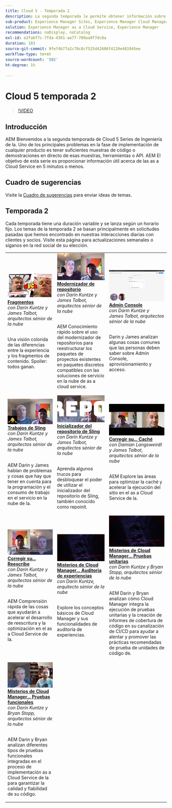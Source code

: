 ```yaml
---
title: Cloud 5 - Temporada 2
description: La segunda temporada le permite obtener información sobre Adobe Experience Manager AEM () as a Cloud Service de los propios ingenieros expertos de Adobe que lo construyen y de los servicios expertos que lo entregan.
sub-product: Experience Manager Sites, Experience Manager Cloud Manager, Experience Manager Assets
solution: Experience Manager as a Cloud Service, Experience Manager
recommendations: noDisplay, noCatalog
exl-id: e2fabf7c-7fda-4391-ae77-709aa9f7dc0a
duration: 183
source-git-commit: 9fef4b77a2c70c8cf525d42686f4120e481945ee
workflow-type: tm+mt
source-wordcount: '502'
ht-degree: 1%

---
```


# Cloud 5 temporada 2

>[!VIDEO](https://video.tv.adobe.com/v/346567?quality=12&learn=on)

## Introducción

AEM Bienvenidos a la segunda temporada de Cloud 5 Series de Ingeniería de la. Uno de los principales problemas en la fase de implementación de cualquier producto es tener suficientes muestras de código o demostraciones en directo de esas muestras, herramientas o API. AEM El objetivo de esta serie es proporcionar información útil acerca de las as a Cloud Service en 5 minutos o menos.

## Cuadro de sugerencias

Visite la [Cuadro de sugerencias](https://forms.office.com/r/74P5Xz4UH0) para enviar ideas de temas.

## Temporada 2

Cada temporada tiene una duración variable y se lanza según un horario fijo. Los temas de la temporada 2 se basan principalmente en solicitudes pasadas que hemos encontrado en nuestras interacciones diarias con clientes y socios. Visite esta página para actualizaciones semanales o síganos en la red social de su elección.

<table>
    <tr>
        <td>
            <a href="season-2/cloud5-experience-v-content-fragments.md">
                <img alt="Fragmentos" src="./imgs/s2/000-thumb.png"/>
            </a>
            <div>
                <a href="season-2/cloud5-experience-v-content-fragments.md"><strong>Fragmentos</strong></a>        
                <br/><em>con Darin Kuntze y James Talbot, arquitectos sénior de la nube</em>
            </div>
            <p>
                <br/>
                Una visión colorida de las diferencias entre la experiencia y los fragmentos de contenido. Spoiler: todos ganan.
            </p>
        </td>   
         <td>
            <a href="season-2/cloud5-repo-modernizer.md">
                 <img alt="Modernizador de repositorio" src="./imgs/s2/001-thumb.png"/>
            </a>
            <div>
                <a href="season-2/cloud5-repo-modernizer.md"><strong>Modernizador de repositorio</strong></a> 
               <br/><em>con Darin Kuntze y James Talbot, arquitectos sénior de la nube</em>
            </div>
            <p>
                <br/>
                AEM Conocimiento rápido sobre el uso del modernizador de repositorios para reestructurar los paquetes de proyectos existentes en paquetes discretos compatibles con las soluciones de servicio en la nube de as a cloud service.
            </p>
         </td>
         <td>
            <a href="season-2/cloud5-admin-console.md">
                 <img alt="Admin Console" src="./imgs/s2/002-thumb.png"/>
            </a>
            <div>
                  <a href="season-2/cloud5-admin-console.md"><strong>Admin Console</strong></a>
               <br/><em>con Darin Kuntze y James Talbot, arquitectos sénior de la nube</em>
            </div>
            <p>
            <br/>
               Darin y James analizan algunas cosas comunes que las personas deben saber sobre Admin Console, aprovisionamiento y acceso.
            </p>
         </td> 
  </tr>
  <tr>
         <td>
            <a href="season-2/cloud5-sling-job-scheduler.md">
                 <img alt="Trabajos de Sling" src="./imgs/s2/003-thumb.png"/>
            </a>
            <div>
                  <a href="season-2/cloud5-sling-job-scheduler.md"><strong>Trabajos de Sling</strong></a>
               <br/><em>con Darin Kuntze y James Talbot, arquitectos sénior de la nube</em>
            </div>
            <p>
            <br/>
               AEM Darin y James hablan de problemas y cosas que hay que tener en cuenta para la programación y el consumo de trabajo en el servicio en la nube de la.
            </p>
         </td> 
         <td>
            <a href="season-2/cloud5-repoinit.md">
                 <img alt="Inicializador de repositorios (repoinit)" src="./imgs/s2/004-thumb.png"/>
            </a>
            <div>
                  <a href="season-2/cloud5-repoinit.md"><strong>Inicializador del repositorio de Sling</strong></a>
               <br/><em>con Darin Kuntze y James Talbot, arquitectos sénior de la nube</em>
            </div>
            <p>
            <br/>
              Aprenda algunos trucos para desbloquear el poder de utilizar el inicializador del repositorio de Sling, también conocido como repoinit.
            </p>
         </td>   
     <td>
            <a href="season-2/cloud5-fix-your-cache.md">
               <img alt="Reparar la caché" src="./imgs/s2/005-thumb.png"/>
            </a>
      <div>
         <a href="season-2/cloud5-fix-your-cache.md"><strong>Corregir su... Caché</strong></a>
         <br/><em>con Damian Langsweirdt y James Talbot, arquitectos sénior de la nube</em>
      </div>
      <p>
         <br/>
             AEM Explore las áreas para optimizar la caché y acelerar la ejecución del sitio en el as a Cloud Service de la.
      </p>
   </td> 
  </tr>
<tr>
   <td>
           <a href="season-2/cloud5-fix-your-rewrites.md">
               <img alt="Corregir sus...reescrituras" src="./imgs/s2/006-thumb.png"/>
            </a>
      <div>
            <a href="season-2/cloud5-fix-your-rewrites.md"><strong>Corregir su... Reescribe</strong></a>
         <br/><em>con Darin Kuntze y James Talbot, arquitectos sénior de la nube</em>
      </div>
      <p>
        <br/>
         AEM Comprensión rápida de las cosas que ayudarán a acelerar el desarrollo de reescritura y la optimización en el as a Cloud Service de la.
      </p>
     </td>   
     <td>
            <a href="season-2/cloud5-mocm-experience-audit.md">
               <img alt="Misterios de Cloud Manager... Auditoría de experiencias" src="./imgs/s2/007-thumb.png"/>
               </a>
      <div>
            <a href="season-2/cloud5-mocm-experience-audit.md"><strong>Misterios de Cloud Manager... Auditoría de experiencias</strong></a>
         <br/><em>con Darin Kuntze, arquitecto sénior de la nube</em>
      </div>
      <p>
        <br/>
        Explore los conceptos básicos de Cloud Manager y sus funcionalidades de auditoría de experiencias.
      </p>
   </td>
     <td>
            <a href="season-2/cloud5-mocm-unit-tests.md">
               <img alt="Misterios de Cloud Manager... Pruebas unitarias" src="./imgs/s2/008-thumb.png"/>
            </a>
      <div>
            <a href="season-2/cloud5-mocm-unit-tests.md"><strong>Misterios de Cloud Manager... Pruebas unitarias</strong></a>
         <br/><em>con Darin Kuntze y Bryan Stopp, arquitectos sénior de la nube</em>
      </div>
      <p>
        <br/>
        AEM Darin y Bryan analizan cómo Cloud Manager integra la ejecución de pruebas unitarias y la creación de informes de cobertura de código en su canalización de CI/CD para ayudar a alentar y promover las prácticas recomendadas de prueba de unidades de código de.
      </p>
   </td> 
  </tr>
    <tr>
        <td>
               <a href="season-2/cloud5-mocm-functional-tests.md">
                   <img alt="Misterios de Cloud Manager... Pruebas funcionales" src="./imgs/s2/009-thumb.png"/>
               </a>
            <div>
                <a href="season-2/cloud5-mocm-functional-tests.md"><strong>Misterios de Cloud Manager... Pruebas funcionales</strong><br/></a>        
                <em>con Darin Kuntze y Bryan Stopp, arquitectos sénior de la nube</em>
            </div>
            <p><br/>
                AEM Darin y Bryan analizan diferentes tipos de pruebas funcionales integradas en el proceso de implementación as a Cloud Service de la para garantizar la calidad y fiabilidad de su código.
            </p>
        </td>
        <td></td>
        <td></td>
    </tr>
</table>
